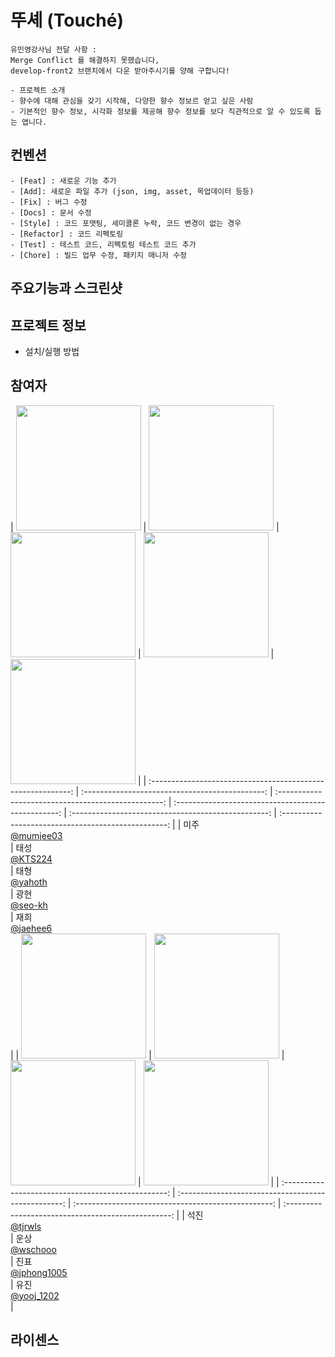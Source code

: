 # 뚜셰 (Touché)

```
유민영강사님 전달 사항 : 
Merge Conflict 를 해결하지 못했습니다,
develop-front2 브랜치에서 다운 받아주시기를 양해 구합니다! 
```


```
- 프로젝트 소개
- 향수에 대해 관심을 갖기 시작해, 다양한 향수 정보르 얻고 싶은 사람
- 기본적인 향수 정보, 시각화 정보를 제공해 향수 정보를 보다 직관적으로 알 수 있도록 돕는 앱니다.
```


## 컨벤션
```
- [Feat] : 새로운 기능 추가
- [Add]: 새로운 파일 추가 (json, img, asset, 목업데이터 등등)
- [Fix] : 버그 수정
- [Docs] : 문서 수정
- [Style] : 코드 포맷팅, 세미콜론 누락, 코드 변경이 없는 경우
- [Refactor] : 코드 리펙토링
- [Test] : 테스트 코드, 리펙토링 테스트 코드 추가
- [Chore] : 빌드 업무 수정, 패키지 매니저 수정
```


## 주요기능과 스크린샷

## 프로젝트 정보
- 설치/실행 방법

## 참여자
| <img src="https://avatars.githubusercontent.com/u/114036537?v=4" width=200> | <img src="https://avatars.githubusercontent.com/u/114224237?v=4" width=200> | <img src="https://avatars.githubusercontent.com/u/33450365?v=4" width=200> | <img src="https://avatars.githubusercontent.com/u/98254580?v=4" width=200> | <img src="https://avatars.githubusercontent.com/u/70871997?s=96&v=4" width=200> |
| :----------------------------------------------------------: | :---------------------------------------------: | :-------------------------------------------------: | :-------------------------------------------------: |  :-------------------------------------------------: |  :-------------------------------------------------: |
| 미주<br/>[@mumjee03](https://github.com/mumjee03)<br/> | 태성<br/>[@KTS224](https://github.com/KTS224)<br/> | 태형<br/> [@yahoth](https://github.com/yahoth)<br/> | 광현<br/>[@seo-kh](https://github.com/seo-kh)<br/> | 재희<br/>[@jaehee6](https://github.com/jaehee6)<br/> |
| <img src="https://avatars.githubusercontent.com/u/114331071?s=96&v=4" width=200> | <img src="https://avatars.githubusercontent.com/u/114331071?s=96&v=4" width=200> | <img src="https://avatars.githubusercontent.com/u/114331071?s=96&v=4" width=200> | <img src="https://avatars.githubusercontent.com/u/114331071?s=96&v=4" width=200> |
| :-------------------------------------------------: |  :-------------------------------------------------: |  :-------------------------------------------------: |  :-------------------------------------------------: |
| 석진<br/>[@tjrwls](https://github.com/tjrwls)<br/> | 운상<br/>[@wschooo](https://github.com/wschooo)<br/> | 진표<br/>[@jphong1005](https://github.com/jphong1005)<br/> | 유진<br/>[@yooj_1202](https://github.com/yooj_1202)<br/> |

## 라이센스



